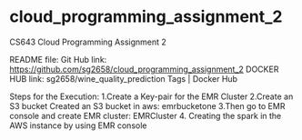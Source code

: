 # cloud_programming_assignment_2
CS643 Cloud Programming Assignment 2

README file:
Git Hub link:
https://github.com/sg2658/cloud_programming_assignment_2
DOCKER HUB link:
sg2658/wine_quality_prediction Tags | Docker Hub

Steps for the Execution:
1.Create a Key-pair for the EMR Cluster 
2.Create an S3 bucket 
Created an S3 bucket in aws: emrbucketone
3.Then go to EMR console and create EMR cluster: EMRCluster
4. Creating the spark in the AWS instance by using EMR console
 
